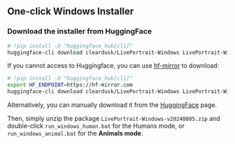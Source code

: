 ## One-click Windows Installer

### Download the installer from HuggingFace
```bash
# !pip install -U "huggingface_hub[cli]"
huggingface-cli download cleardusk/LivePortrait-Windows LivePortrait-Windows-v20240805.zip
```

If you cannot access to Huggingface, you can use [hf-mirror](https://hf-mirror.com/) to download:
```bash
# !pip install -U "huggingface_hub[cli]"
export HF_ENDPOINT=https://hf-mirror.com
huggingface-cli download cleardusk/LivePortrait-Windows LivePortrait-Windows-v20240805.zip
```

Alternatively, you can manually download it from the [HuggingFace](https://huggingface.co/cleardusk/LivePortrait-Windows/blob/main/LivePortrait-Windows-v20240805.zip) page.

Then, simply unzip the package `LivePortrait-Windows-v20240805.zip` and double-click `run_windows_human.bat` for the Humans mode, or `run_windows_animal.bat` for the **Animals mode**.
